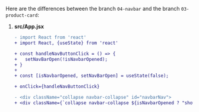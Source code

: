 Here are the differences between the branch `04-navbar` and the branch `03-product-card`:

1. **src/App.jsx**
   ```diff
   - import React from 'react'
   + import React, {useState} from 'react'

   + const handleNavButtonClick = () => {
   +   setNavBarOpen(!isNavbarOpened);
   + }
   +
   + const [isNavbarOpened, setNavBarOpen] = useState(false);

   + onClick={handleNavButtonClick}

   - <div className="collapse navbar-collapse" id="navbarNav">
   + <div className={`collapse navbar-collapse ${isNavbarOpened ? "show" : ""  }`} id="navbarNav">
   ```
